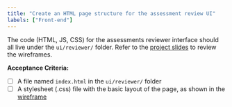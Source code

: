 ```yaml
---
title: "Create an HTML page structure for the assessment review UI"
labels: ["Front-end"]
---
```


The code (HTML, JS, CSS) for the assessments reviewer interface should all live under the `ui/reviewer/` folder. Refer to the [project slides](https://docs.google.com/presentation/d/1QZ6gXKYuN3Uk1owGHLrKVhh0EbPUGKQf9-VEnpnaCE4/edit) to review the wireframes.

**Acceptance Criteria:**
- [ ] A file named `index.html` in the `ui/reviewer/` folder
- [ ] A stylesheet (.css) file with the basic layout of the page, as shown in the [wireframe](https://docs.google.com/presentation/d/1QZ6gXKYuN3Uk1owGHLrKVhh0EbPUGKQf9-VEnpnaCE4/edit#slide=id.g1dfb0364a16_0_78)